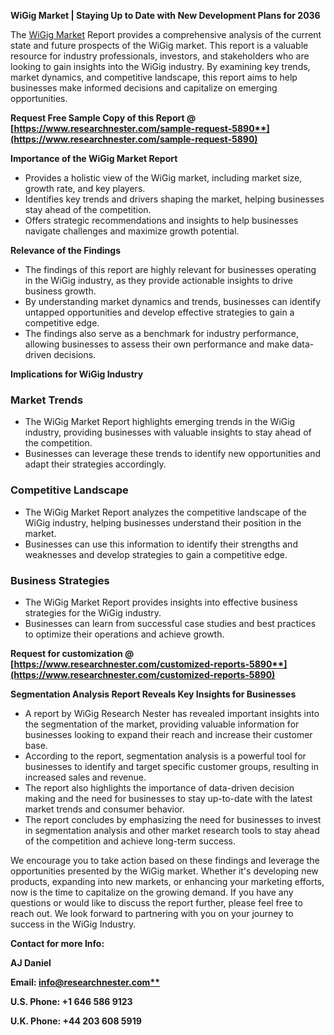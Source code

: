 ﻿**WiGig Market | Staying Up to Date with New Development Plans for 2036**

The [WiGig Market](https://www.researchnester.com/reports/wigig-market/5890) Report provides a comprehensive analysis of the current state and future prospects of the WiGig market. This report is a valuable resource for industry professionals, investors, and stakeholders who are looking to gain insights into the WiGig industry. By examining key trends, market dynamics, and competitive landscape, this report aims to help businesses make informed decisions and capitalize on emerging opportunities.

**Request Free Sample Copy of this Report @ [https://www.researchnester.com/sample-request-5890**](https://www.researchnester.com/sample-request-5890)**

**Importance of the WiGig Market Report**

- Provides a holistic view of the WiGig market, including market size, growth rate, and key players.
- Identifies key trends and drivers shaping the market, helping businesses stay ahead of the competition.
- Offers strategic recommendations and insights to help businesses navigate challenges and maximize growth potential.

**Relevance of the Findings**

- The findings of this report are highly relevant for businesses operating in the WiGig industry, as they provide actionable insights to drive business growth.
- By understanding market dynamics and trends, businesses can identify untapped opportunities and develop effective strategies to gain a competitive edge.
- The findings also serve as a benchmark for industry performance, allowing businesses to assess their own performance and make data-driven decisions.

**Implications for WiGig Industry**
### **Market Trends**
- The WiGig Market Report highlights emerging trends in the WiGig industry, providing businesses with valuable insights to stay ahead of the competition.
- Businesses can leverage these trends to identify new opportunities and adapt their strategies accordingly.
### **Competitive Landscape**
- The WiGig Market Report analyzes the competitive landscape of the WiGig industry, helping businesses understand their position in the market.
- Businesses can use this information to identify their strengths and weaknesses and develop strategies to gain a competitive edge.
### **Business Strategies**
- The WiGig Market Report provides insights into effective business strategies for the WiGig industry.
- Businesses can learn from successful case studies and best practices to optimize their operations and achieve growth.

**Request for customization @ [https://www.researchnester.com/customized-reports-5890**](https://www.researchnester.com/customized-reports-5890)**

**Segmentation Analysis Report Reveals Key Insights for Businesses**

- A report by WiGig Research Nester has revealed important insights into the segmentation of the market, providing valuable information for businesses looking to expand their reach and increase their customer base.
- According to the report, segmentation analysis is a powerful tool for businesses to identify and target specific customer groups, resulting in increased sales and revenue.
- The report also highlights the importance of data-driven decision making and the need for businesses to stay up-to-date with the latest market trends and consumer behavior.
- The report concludes by emphasizing the need for businesses to invest in segmentation analysis and other market research tools to stay ahead of the competition and achieve long-term success.

We encourage you to take action based on these findings and leverage the opportunities presented by the WiGig market. Whether it's developing new products, expanding into new markets, or enhancing your marketing efforts, now is the time to capitalize on the growing demand. If you have any questions or would like to discuss the report further, please feel free to reach out. We look forward to partnering with you on your journey to success in the WiGig Industry.

**Contact for more Info:**

**AJ Daniel**

**Email: [info@researchnester.com**](mailto:info@researchnester.com)**

**U.S. Phone: +1 646 586 9123** 

**U.K. Phone: +44 203 608 5919**

